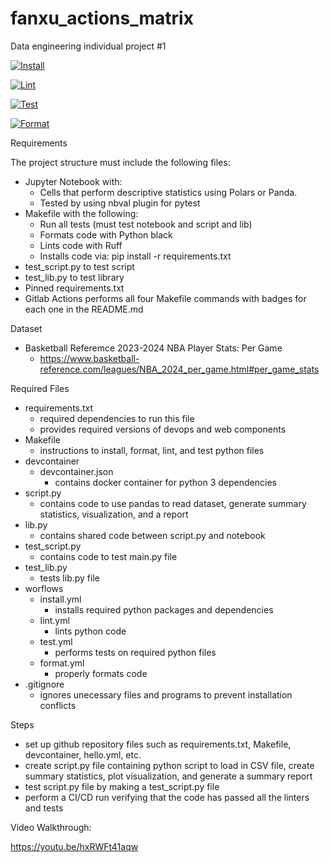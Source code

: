 # fanxu_actions_matrix
Data engineering individual project #1

[![Install](https://github.com/nogibjj/fanxu_actions_matrix/actions/workflows/install.yml/badge.svg)](https://github.com/nogibjj/fanxu_actions_matrix/actions/workflows/install.yml)

[![Lint](https://github.com/nogibjj/fanxu_actions_matrix/actions/workflows/lint.yml/badge.svg)](https://github.com/nogibjj/fanxu_actions_matrix/actions/workflows/lint.yml)

[![Test](https://github.com/nogibjj/fanxu_actions_matrix/actions/workflows/test.yml/badge.svg)](https://github.com/nogibjj/fanxu_actions_matrix/actions/workflows/test.yml)

[![Format](https://github.com/nogibjj/fanxu_actions_matrix/actions/workflows/format.yml/badge.svg)](https://github.com/nogibjj/fanxu_actions_matrix/actions/workflows/format.yml)


Requirements

The project structure must include the following files:
- Jupyter Notebook with: 
    - Cells that perform descriptive statistics using Polars or Panda.
    - Tested by using nbval plugin for pytest
- Makefile with the following:
    - Run all tests (must test notebook and script and lib)
    - Formats code with Python black
    - Lints code with Ruff
    - Installs code via:  pip install -r requirements.txt
- test_script.py to test script
- test_lib.py to test library
- Pinned requirements.txt
- Gitlab Actions performs all four Makefile commands with badges for each one in the README.md

Dataset
- Basketball Referemce 2023-2024 NBA Player Stats: Per Game
    - https://www.basketball-reference.com/leagues/NBA_2024_per_game.html#per_game_stats

Required Files

- requirements.txt
    - required dependencies to run this file
    - provides required versions of devops and web components
- Makefile
    - instructions to install, format, lint, and test python files
- devcontainer
    - devcontainer.json
        - contains docker container for python 3 dependencies
- script.py
    - contains code to use pandas to read dataset, generate summary statistics, visualization, and a report
- lib.py
    - contains shared code between script.py and notebook
- test_script.py
    - contains code to test main.py file
- test_lib.py
    - tests lib.py file
- worflows
    - install.yml
        - installs required python packages and dependencies
    - lint.yml
        - lints python code
    - test.yml
        - performs tests on required python files
    - format.yml
        - properly formats code
- .gitignore
    - ignores unecessary files and programs to prevent installation conflicts

Steps
- set up github repository files such as requirements.txt, Makefile, devcontainer, hello.yml, etc.
- create script.py file containing python script to load in CSV file, create summary statistics, plot visualization, and generate a summary report
- test script.py file by making a test_script.py file
- perform a CI/CD run verifying that the code has passed all the linters and tests

Video Walkthrough:

https://youtu.be/hxRWFt41aqw
